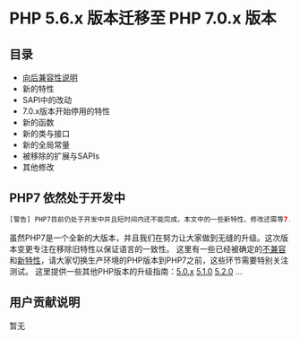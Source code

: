 # PHP 5.6.x 版本迁移至 PHP 7.0.x 版本
## 目录
* [向后兼容性说明][1]
* 新的特性
* SAPI中的改动
* 7.0.x版本开始停用的特性
* 新的函数
* 新的类与接口
* 新的全局常量
* 被移除的扩展与SAPIs
* 其他修改

## PHP7 依然处于开发中
```PHP
[警告] PHP7目前仍处于开发中并且短时间内还不能完成，本文中的一些新特性、修改还需等7.0版本正式发布后才能敲定（还有可能修改）。请你在将PHP7部署到线上生成环境之前再来确认下最新的变更是否对你的业务有影响。
```
虽然PHP7是一个全新的大版本，并且我们在努力让大家做到无缝的升级。这次版本变更专注在移除旧特性以保证语言的一致性。
这里有一些已经被确定的[不兼容][1]和[新特性][3]，请大家切换生产环境的PHP版本到PHP7之前，这些环节需要特别关注测试。
这里提供一些其他PHP版本的升级指南：[5.0.x][4] [5.1.0][5] [5.2.0][6] …

## 用户贡献说明 
暂无

[1]:	./Backward-incompatible-changed.md
[3]:	b "新特性"
[4]:	a "5.0.x"
[5]:	b
[6]:	v
